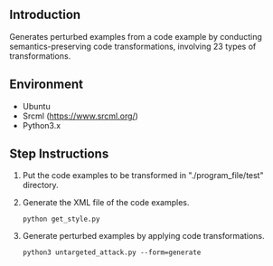 ## Introduction

Generates perturbed examples from a code example by conducting semantics-preserving code transformations, involving 23 types of transformations.

## Environment

- Ubuntu
- Srcml (https://www.srcml.org/)
- Python3.x

## Step Instructions

1. Put the code examples to be transformed in "./program_file/test" directory.

2. Generate the XML file of the code examples.

   ```
   python get_style.py
   ```

3. Generate perturbed examples by applying code transformations.

   ```
   python3 untargeted_attack.py --form=generate
   ```
